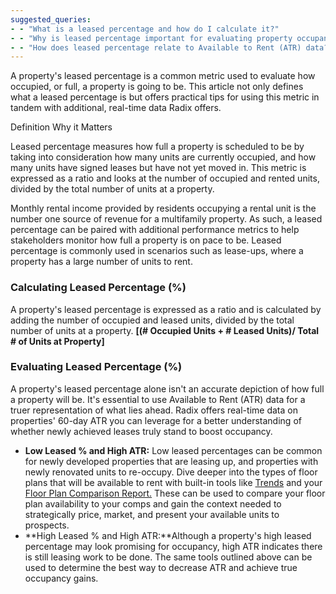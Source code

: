 ```yaml
---
suggested_queries:
- - "What is a leased percentage and how do I calculate it?"
- - "Why is leased percentage important for evaluating property occupancy?"
- - "How does leased percentage relate to Available to Rent (ATR) data?"
---
```

A property's leased percentage is a common metric used to evaluate how occupied, or full, a property is going to be. This article not only defines what a leased percentage is but offers practical tips for using this metric in tandem with additional, real-time data Radix offers. 

Definition Why it Matters

Leased percentage measures how full a property is scheduled to be by taking into consideration how many units are currently occupied, and how many units have signed leases but have not yet moved in. This metric is expressed as a ratio and looks at the number of occupied and rented units, divided by the total number of units at a property.

Monthly rental income provided by residents occupying a rental unit is the number one source of revenue for a multifamily property. As such, a leased percentage can be paired with additional performance metrics to help stakeholders monitor how full a property is on pace to be. Leased percentage is commonly used in scenarios such as lease-ups, where a property has a large number of units to rent.

### Calculating Leased Percentage (%)

A property's leased percentage is expressed as a ratio and is calculated by adding the number of occupied and leased units, divided by the total number of units at a property. **[(# Occupied Units + # Leased Units)/ Total # of Units at Property]**

### Evaluating Leased Percentage (%)

A property's leased percentage alone isn't an accurate depiction of how full a property will be. It's essential to use Available to Rent (ATR) data for a truer representation of what lies ahead. Radix offers real-time data on properties' 60-day ATR you can leverage for a better understanding of whether newly achieved leases truly stand to boost occupancy.

* **Low Leased % and High ATR:** Low leased percentages can be common for newly developed properties that are leasing up, and properties with newly renovated units to re-occupy. Dive deeper into the types of floor plans that will be available to rent with built-in tools like [Trends](https://help.radix.com/hc/en-us/articles/9060097289101) and your [Floor Plan Comparison Report.](https://help.radix.com/hc/en-us/articles/15100961400845) These can be used to compare your floor plan availability to your comps and gain the context needed to strategically price, market, and present your available units to prospects.
* **High Leased % and High ATR:**Although a property's high leased percentage may look promising for occupancy, high ATR indicates there is still leasing work to be done. The same tools outlined above can be used to determine the best way to decrease ATR and achieve true occupancy gains.